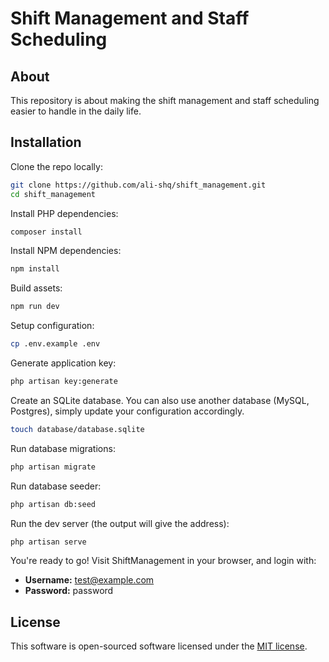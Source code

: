 # Shift Management and Staff Scheduling

## About

This repository is about making the shift management and staff scheduling easier to handle in the daily life. 

## Installation

Clone the repo locally:

```sh
git clone https://github.com/ali-shq/shift_management.git
cd shift_management
```

Install PHP dependencies:

```sh
composer install
```

Install NPM dependencies:

```sh
npm install
```

Build assets:

```sh
npm run dev
```

Setup configuration:

```sh
cp .env.example .env
```

Generate application key:

```sh
php artisan key:generate
```

Create an SQLite database. You can also use another database (MySQL, Postgres), simply update your configuration accordingly.

```sh
touch database/database.sqlite
```

Run database migrations:

```sh
php artisan migrate
```

Run database seeder:

```sh
php artisan db:seed
```

Run the dev server (the output will give the address):

```sh
php artisan serve
```

You're ready to go! Visit ShiftManagement in your browser, and login with:

- **Username:** test@example.com
- **Password:** password


## License

This software is open-sourced software licensed under the [MIT license](https://opensource.org/licenses/MIT).
